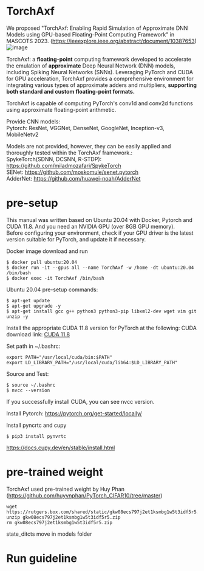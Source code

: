 # TorchAxf
We proposed "TorchAxf: Enabling Rapid Simulation of Approximate DNN Models using GPU-based Floating-Point Computing Framework" in MASCOTS 2023. (https://ieeexplore.ieee.org/abstract/document/10387653)
![image](https://github.com/rhkr9609/TorchAxf/assets/45326283/71269312-d161-4ce2-9dd1-0a397820142d)

TorchAxf: a **floating-point** computing framework developed to accelerate the emulation of **approximate** Deep Neural Network (DNN) models, including Spiking Neural Networks (SNNs). Leveraging PyTorch and CUDA for GPU acceleration, TorchAxf provides a comprehensive environment for integrating various types of approximate adders and multipliers, **supporting both standard and custom floating-point formats.**

TorchAxf is capable of computing PyTorch's conv1d and conv2d functions using approximate floating-point arithmetic.

Provide CNN models: <br/>
Pytorch: ResNet, VGGNet, DenseNet, GoogleNet, Inception-v3, MobileNetv2 <br/>
 
Models are not provided, however, they can be easily applied and thoroughly tested within the TorchAxf framework.: <br/>
SpykeTorch(SDNN, DCSNN, R-STDP): https://github.com/miladmozafari/SpykeTorch <br/>
SENet: https://github.com/moskomule/senet.pytorch <br/>
AdderNet: https://github.com/huawei-noah/AdderNet

# pre-setup
This manual was written based on Ubuntu 20.04 with Docker, Pytorch and CUDA 11.8. And you need an NVIDIA GPU (over 8GB GPU memory). <br/>
Before configuring your environment, check if your GPU driver is the latest version suitable for PyTorch, and update it if necessary. 

Docker image download and run
```
$ docker pull ubuntu:20.04
$ docker run -it --gpus all --name TorchAxf -w /home -dt ubuntu:20.04 /bin/bash
$ docker exec -it TorchAxf /bin/bash
```

Ubuntu 20.04 pre-setup commands:
```
$ apt-get update
$ apt-get upgrade -y
$ apt-get install gcc g++ python3 python3-pip libxml2-dev wget vim git unzip -y
```

Install the appropriate CUDA 11.8 version for PyTorch at the following: 
CUDA download link: [CUDA 11.8](https://developer.nvidia.com/cuda-11-8-0-download-archive?target_os=Linux&target_arch=x86_64&Distribution=Ubuntu&target_version=20.04&target_type=runfile_local)

Set path in ~/.bashrc:
```
export PATH="/usr/local/cuda/bin:$PATH"
export LD_LIBRARY_PATH="/usr/local/cuda/lib64:$LD_LIBRARY_PATH"
```
Source and Test:
```
$ source ~/.bashrc
$ nvcc --version
```
If you successfully install CUDA, you can see nvcc version.

Install Pytorch: https://pytorch.org/get-started/locally/

Install pyncrtc and cupy
```
$ pip3 install pynvrtc
```
https://docs.cupy.dev/en/stable/install.html

# pre-trained weight
TorchAxf used pre-trained weight by Huy Phan (https://github.com/huyvnphan/PyTorch_CIFAR10/tree/master)
```
wget https://rutgers.box.com/shared/static/gkw08ecs797j2et1ksmbg1w5t3idf5r5.zip
unzip gkw08ecs797j2et1ksmbg1w5t3idf5r5.zip
rm gkw08ecs797j2et1ksmbg1w5t3idf5r5.zip
```
state_ditcts move in models folder
# Run guideline
